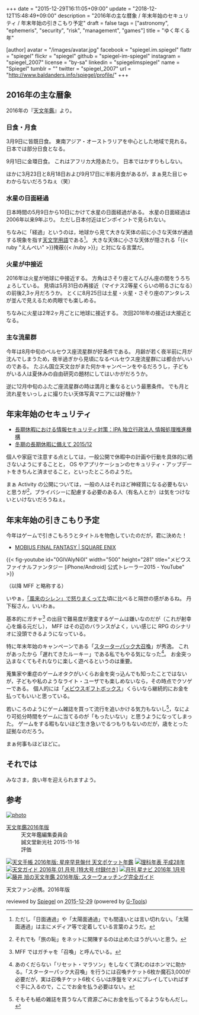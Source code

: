 +++
date = "2015-12-29T16:11:05+09:00"
update = "2018-12-12T15:48:49+09:00"
description = "2016年の主な暦象 / 年末年始のセキュリティ / 年末年始の引きこもり予定"
draft = false
tags = ["astronomy", "ephemeris", "security", "risk", "management", "games"]
title = "ゆく年くる年"

[author]
  avatar = "/images/avatar.jpg"
  facebook = "spiegel.im.spiegel"
  flattr = "spiegel"
  flickr = "spiegel"
  github = "spiegel-im-spiegel"
  instagram = "spiegel_2007"
  license = "by-sa"
  linkedin = "spiegelimspiegel"
  name = "Spiegel"
  tumblr = ""
  twitter = "spiegel_2007"
  url = "http://www.baldanders.info/spiegel/profile/"
+++

## 2016年の主な暦象

2016年の『[天文年鑑](http://www.amazon.co.jp/exec/obidos/ASIN/4416115458/baldandersinf-22/)』より。

### 日食・月食

3月9日に皆既日食。
東南アジア・オーストラリアを中心とした地域で見れる。
日本では部分日食となる。

9月1日に金環日食。
これはアフリカ大陸あたり。
日本ではかすりもしない。

ほかに3月23日と8月18日および9月17日に半影月食があるが，まぁ見た目じゃわからないだろうねぇ（笑）

### 水星の日面経過

日本時間の5月9日から10日にかけて水星の日面経過がある。
水星の日面経過は2006年以来9年ぶり。
ただし日本付近はピンポイントで見られない。

ちなみに「経過」というのは，地球から見て大きな天体の前に小さな天体が通過する現象を指す[天文学用語](http://optik2.mtk.nao.ac.jp/~somamt/notes/transit.htm)である[^e]。
大きな天体に小さな天体が隠される「{{< ruby "えんぺい" >}}掩蔽{{< /ruby >}}」と対になる言葉だ。

[^e]: ただし「日面通過」や「太陽面通過」でも間違いとは言い切れない。「太陽面通過」は主にメディア等で定着している言葉のようだ。

### 火星が中接近

2016年は火星が地球に中接近する。
方角はさそり座とてんびん座の間をうろちょろしている。
見頃は5月31日の再接近（マイナス2等星くらいの明るさになる）の前後2,3ヶ月だろうか。
とくに8月25日は土星・火星・さそり座のアンタレスが並んで見えるため肉眼でも楽しめる。

ちなみに火星は2年2ヶ月ごとに地球に接近する。
次回2018年の接近は大接近となる。

### 主な流星群

今年は8月中旬のペルセウス座流星群が好条件である。
月齢が若く夜半前に月が沈んでしまうため，夜半過ぎから見頃になるペルセウス座流星群には都合がいいのである。
たぶん国立天文台がまた何かキャンペーンをやるだろうし，子どもがいる人は夏休みの自由研究の題材にしてはいかがだろうか。

逆に12月中旬のふたご座流星群の時は満月と重なるという最悪条件。
でも月と流れ星をいっしょに撮りたい天体写真マニアには好機か？

## 年末年始のセキュリティ

- [長期休暇における情報セキュリティ対策：IPA 独立行政法人 情報処理推進機構](https://www.ipa.go.jp/security/measures/vacation.html)
- [冬期の長期休暇に備えて 2015/12](https://www.jpcert.or.jp/pr/2015/pr150006.html)

個人や家庭で注意する点としては，一般公開で休暇中の計画や行動を具体的に晒さないようにすることと， OS やアプリケーションのセキュリティ・アップデートをきちんと済ませること，といったところのようだ。

まぁ Activity の公開については，一般の人はそれほど神経質になる必要もないと思うが[^j]，プライバシーに配慮する必要のある人（有名人とか）は気をつけないといけないだろうねぇ。

[^j]: それでも「旅の恥」をネットに開陳するのは止めたほうがいいと思う。

## 年末年始の引きこもり予定

今年はゲームで引きこもろうとタイトルを物色していたのだが，君に決めた！

- [MOBIUS FINAL FANTASY | SQUARE ENIX](http://www.jp.square-enix.com/MOBIUSFF/)

{{< fig-youtube id="0GlVAlyNi0I" width="500" height="281" title="メビウス ファイナルファンタジー [iPhone/Android] 公式トレーラー2015 - YouTube" >}}

（以降 MFF と略称する）

いやぁ，[「風来のシレン」で怒りまくってた](http://www.baldanders.info/spiegel/log2/000561.shtml)頃に比べると隔世の感があるね。
丹下桜さん，いいわぁ。

基本的にガチャ[^s] の出目で難易度が激変するゲームは嫌いなのだが（これが射幸心を煽る元だし）， MFF はその辺のバランスがよく，いい感じに RPG のシナリオに没頭できるようになっている。

[^s]: MFF ではガチャを「召喚」と呼んでいる。

特に年末年始のキャンペーンである「[スターターパック大召喚](http://www.finalfantasy.jp/mobius/information/2015/12/06/d4c1ad0f7cda4f73b7118fa4d93a90a4ec5129f2.html)」が秀逸。
これがあったから「遅れてきたルーキー」である私でもやる気になった[^a]。
お金突っ込まなくてもそれなりに楽しく遊べるというのは重要。

[^a]: あのくだらない「リセット・マラソン」をしなくて済むのはホンマに助かる。「スターターパック大召喚」を行うには召喚チケット6枚か魔石3,000が必要だが，実は召喚チケット6枚くらいは序盤をマメにプレイしていればすぐ手に入るので，ここでお金を払う必要はない。

蒐集家や重症のゲームオタクがいくらお金を突っ込んでも知ったことではないが，子どもや私のようなライト・ユーザでも楽しめないなら，その時点でクソゲーである。
個人的には「[メビウスギフトボックス](http://www.jp.square-enix.com/MOBIUSFF/system/other.html)」くらいなら継続的にお金を払ってもいいと思っている。

若いころのようにゲーム雑誌を買って流行を追いかける気力もないし[^m]，なにより可処分時間をゲームに当てるのが「もったいない」と思うようになってしまった。
ゲームをする暇もないほど生き急いでるつもりもないのだが，歳をとった証拠なのだろう。

[^m]: そもそも紙の雑誌を買うなんて資源ごみにお金を払ってるようなもんだし。

まぁ何事もほどほどに。

## それでは

みなさま，良い年を迎えられますよう。

## 参考

<div class="hreview" ><a class="item url" href="http://www.amazon.co.jp/exec/obidos/ASIN/4416115458/baldandersinf-22/"><img src="http://ecx.images-amazon.com/images/I/51XoyiTnmFL._SL160_.jpg" alt="photo" class="photo"  /></a><dl ><dt class="fn"><a class="item url" href="http://www.amazon.co.jp/exec/obidos/ASIN/4416115458/baldandersinf-22/">天文年鑑2016年版</a></dt><dd>天文年鑑編集委員会 </dd><dd>誠文堂新光社 2015-11-16</dd><dd>評価<abbr class="rating" title="5"><img src="http://g-images.amazon.com/images/G/01/detail/stars-5-0.gif" alt="" /></abbr> </dd></dl><p class="similar"><a href="http://www.amazon.co.jp/exec/obidos/ASIN/4805208899/baldandersinf-22/" target="_top"><img src="http://images.amazon.com/images/P/4805208899.09._SCTHUMBZZZ_.jpg"  alt="天文手帳 2016年版: 星座早見盤付 天文ポケット年鑑"  /></a> <a href="http://www.amazon.co.jp/exec/obidos/ASIN/462108965X/baldandersinf-22/" target="_top"><img src="http://images.amazon.com/images/P/462108965X.09._SCTHUMBZZZ_.jpg"  alt="理科年表 平成28年"  /></a> <a href="http://www.amazon.co.jp/exec/obidos/ASIN/B016YNZD0I/baldandersinf-22/" target="_top"><img src="http://images.amazon.com/images/P/B016YNZD0I.09._SCTHUMBZZZ_.jpg"  alt="天文ガイド 2016年 01 月号  [特大号 付録付き]"  /></a> <a href="http://www.amazon.co.jp/exec/obidos/ASIN/B017VPHTX2/baldandersinf-22/" target="_top"><img src="http://images.amazon.com/images/P/B017VPHTX2.09._SCTHUMBZZZ_.jpg"  alt="月刊 星ナビ 2016年 1月号"  /></a> <a href="http://www.amazon.co.jp/exec/obidos/ASIN/4416115512/baldandersinf-22/" target="_top"><img src="http://images.amazon.com/images/P/4416115512.09._SCTHUMBZZZ_.jpg"  alt="藤井 旭の天文年鑑 2016年版: スターウォッチング完全ガイド"  /></a> </p>
<p class="description">天文ファン必携。2016年版</p>
<p class="gtools" >reviewed by <a href='#maker' class='reviewer'>Spiegel</a> on <abbr class="dtreviewed" title="2015-12-29">2015-12-29</abbr> (powered by <a href="http://www.goodpic.com/mt/aws/index.html" >G-Tools</a>)</p>
</div>
